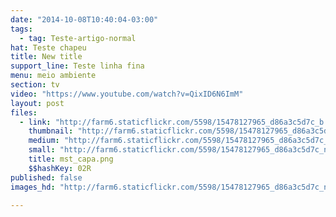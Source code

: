 ```yaml
---
date: "2014-10-08T10:40:04-03:00"
tags:
  - tag: Teste-artigo-normal
hat: Teste chapeu
title: New title
support_line: Teste linha fina
menu: meio ambiente
section: tv
video: "https://www.youtube.com/watch?v=QixID6N6ImM"
layout: post
files:
  - link: "http://farm6.staticflickr.com/5598/15478127965_d86a3c5d7c_b.jpg"
    thumbnail: "http://farm6.staticflickr.com/5598/15478127965_d86a3c5d7c_t.jpg"
    medium: "http://farm6.staticflickr.com/5598/15478127965_d86a3c5d7c_z.jpg"
    small: "http://farm6.staticflickr.com/5598/15478127965_d86a3c5d7c_n.jpg"
    title: mst_capa.png
    $$hashKey: 02R
published: false
images_hd: "http://farm6.staticflickr.com/5598/15478127965_d86a3c5d7c_n.jpg"

---
```

